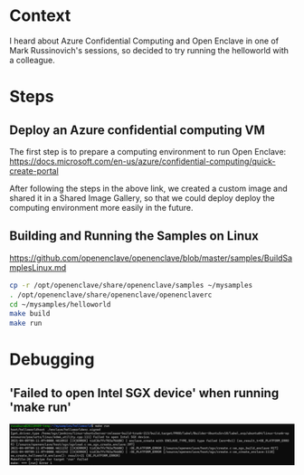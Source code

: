 # Context
I heard about Azure Confidential Computing and Open Enclave in one of Mark Russinovich's sessions, so decided to try running the helloworld with a colleague.

# Steps
## Deploy an Azure confidential computing VM
The first step is to prepare a computing environment to run Open Enclave:
https://docs.microsoft.com/en-us/azure/confidential-computing/quick-create-portal

After following the steps in the above link, we created a custom image and shared it in a Shared Image Gallery, so that we could deploy deploy the computing environment more easily in the future.

## Building and Running the Samples on Linux

https://github.com/openenclave/openenclave/blob/master/samples/BuildSamplesLinux.md

```bash
cp -r /opt/openenclave/share/openenclave/samples ~/mysamples
. /opt/openenclave/share/openenclave/openenclaverc
cd ~/mysamples/helloworld
make build
make run
```

# Debugging
## 'Failed to open Intel SGX device' when running 'make run'
![](img/2021-04-09-18-13-07.png)